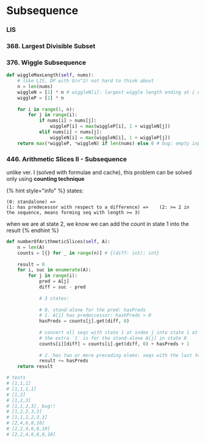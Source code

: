 # Subsequence

### LIS

### 368. Largest Divisible Subset

### 376. Wiggle Subsequence

```python
def wiggleMaxLength(self, nums):
    # like LIS, DP with O(n^2) not hard to think about
    n = len(nums)
    wiggleN = [1] * n # wiggleN[i]: largest wiggle length ending at i where the difference between nums[i] and its pred < 0
    wiggleP = [1] * n
    
    for i in range(1, n):
        for j in range(i):
            if nums[i] > nums[j]:
                wiggleP[i] = max(wiggleP[i], 1 + wiggleN[j])
            elif nums[i] < nums[j]:
                wiggleN[i] = max(wiggleN[i], 1 + wiggleP[j])
    return max(*wiggleP, *wiggleN) if len(nums) else 0 # bug: empty input
```

### 446. Arithmetic Slices II - Subsequence

unlike ver. I \(solved with formulae and cache\), this problem can be solved only using **counting technique**

{% hint style="info" %}
states: 

`(0: standalone) =>`   
`(1: has predecessor with respect to a difference) =>   
(2: >= 2 in the sequence, means forming seq with length >= 3)`

when we are at state 2, we know we can add the count in state 1 into the result
{% endhint %}

```python
def numberOfArithmeticSlices(self, A):    
    n = len(A)
    counts = [{} for _ in range(n)] # {(diff: int): int}
    
    result = 0
    for i, suc in enumerate(A):
        for j in range(i):
            pred = A[j]
            diff = suc - pred
            
            # 3 states: 
            
            # 0. stand-alone for the pred: hasPreds
            # 1. A[j] has predeccessor: hashPreds > 0
            hasPreds = counts[j].get(diff, 0)
            
            # convert all seqs with state 1 at index j into state 1 at index i
            # the extra `1` is for the stand-alone A[j] in state 0
            counts[i][diff] = counts[i].get(diff, 0) + hasPreds + 1
            
            # 2. has two or more preceding elems: seqs with the last two nums as A[j] and A[i] and A[j] has some preceding
            result += hasPreds
    return result

# tests
# [1,1,1]
# [1,1,1,1]
# [1,2]
# [1,2,3]
# [1,1,2,3], bug!!
# [1,2,2,3,3]
# [1,1,2,2,3,3]
# [2,4,6,8,10]
# [2,2,4,6,8,10]
# [2,2,4,6,8,8,10]
```

